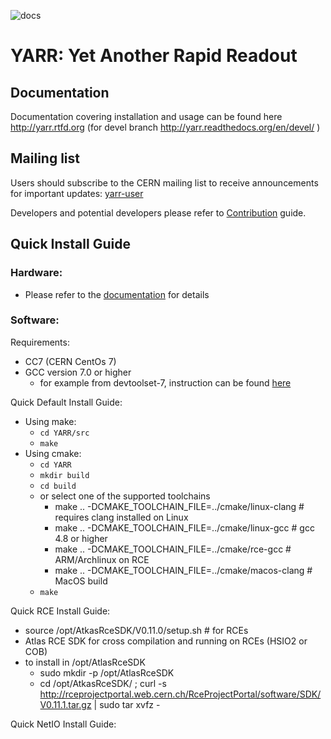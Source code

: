 ![docs](http://readthedocs.org/projects/yarr/badge/?version=latest)

# YARR: Yet Another Rapid Readout

## Documentation

Documentation covering installation and usage can be found here http://yarr.rtfd.org (for devel branch http://yarr.readthedocs.org/en/devel/ )

## Mailing list

Users should subscribe to the CERN mailing list to receive announcements for important updates: [yarr-user](https://e-groups.cern.ch/e-groups/EgroupsSubscription.do?egroupName=yarr-users)

Developers and potential developers please refer to [Contribution](CONTRIBUTING.md) guide.

## Quick Install Guide

### Hardware:

- Please refer to the [documentation](http://readthedocs.org/projects/yarr/badge/?version=latest) for details

### Software:

Requirements:

- CC7 (CERN CentOs 7) 
- GCC version 7.0 or higher
    - for example from devtoolset-7, instruction can be found [here](https://yarr.readthedocs.io/en/latest/install/#hardware-setup-and-software-installation)

Quick Default Install Guide:

- Using make:
    - ``cd YARR/src``
    - ``make``
- Using cmake:
    - ``cd YARR``
    - ``mkdir build``
    - ``cd build``
    - or select one of the supported toolchains
        - make ..  -DCMAKE_TOOLCHAIN_FILE=../cmake/linux-clang # requires clang installed on Linux
        - make ..  -DCMAKE_TOOLCHAIN_FILE=../cmake/linux-gcc # gcc 4.8 or higher
        - make ..  -DCMAKE_TOOLCHAIN_FILE=../cmake/rce-gcc # ARM/Archlinux on RCE
        - make ..  -DCMAKE_TOOLCHAIN_FILE=../cmake/macos-clang # MacOS build
    - ``make``


Quick RCE Install Guide:

- source /opt/AtkasRceSDK/V0.11.0/setup.sh # for RCEs
- Atlas RCE SDK for cross compilation and running on RCEs (HSIO2 or COB)
- to install in /opt/AtlasRceSDK
    - sudo mkdir -p /opt/AtlasRceSDK
    - cd /opt/AtkasRceSDK/ ; curl -s  http://rceprojectportal.web.cern.ch/RceProjectPortal/software/SDK/V0.11.1.tar.gz | sudo tar xvfz - 
        

Quick NetIO Install Guide:
